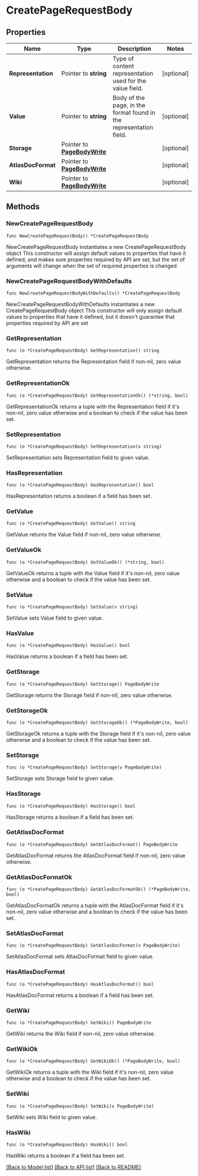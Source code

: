# CreatePageRequestBody

## Properties

Name | Type | Description | Notes
------------ | ------------- | ------------- | -------------
**Representation** | Pointer to **string** | Type of content representation used for the value field. | [optional] 
**Value** | Pointer to **string** | Body of the page, in the format found in the representation field. | [optional] 
**Storage** | Pointer to [**PageBodyWrite**](PageBodyWrite.md) |  | [optional] 
**AtlasDocFormat** | Pointer to [**PageBodyWrite**](PageBodyWrite.md) |  | [optional] 
**Wiki** | Pointer to [**PageBodyWrite**](PageBodyWrite.md) |  | [optional] 

## Methods

### NewCreatePageRequestBody

`func NewCreatePageRequestBody() *CreatePageRequestBody`

NewCreatePageRequestBody instantiates a new CreatePageRequestBody object
This constructor will assign default values to properties that have it defined,
and makes sure properties required by API are set, but the set of arguments
will change when the set of required properties is changed

### NewCreatePageRequestBodyWithDefaults

`func NewCreatePageRequestBodyWithDefaults() *CreatePageRequestBody`

NewCreatePageRequestBodyWithDefaults instantiates a new CreatePageRequestBody object
This constructor will only assign default values to properties that have it defined,
but it doesn't guarantee that properties required by API are set

### GetRepresentation

`func (o *CreatePageRequestBody) GetRepresentation() string`

GetRepresentation returns the Representation field if non-nil, zero value otherwise.

### GetRepresentationOk

`func (o *CreatePageRequestBody) GetRepresentationOk() (*string, bool)`

GetRepresentationOk returns a tuple with the Representation field if it's non-nil, zero value otherwise
and a boolean to check if the value has been set.

### SetRepresentation

`func (o *CreatePageRequestBody) SetRepresentation(v string)`

SetRepresentation sets Representation field to given value.

### HasRepresentation

`func (o *CreatePageRequestBody) HasRepresentation() bool`

HasRepresentation returns a boolean if a field has been set.

### GetValue

`func (o *CreatePageRequestBody) GetValue() string`

GetValue returns the Value field if non-nil, zero value otherwise.

### GetValueOk

`func (o *CreatePageRequestBody) GetValueOk() (*string, bool)`

GetValueOk returns a tuple with the Value field if it's non-nil, zero value otherwise
and a boolean to check if the value has been set.

### SetValue

`func (o *CreatePageRequestBody) SetValue(v string)`

SetValue sets Value field to given value.

### HasValue

`func (o *CreatePageRequestBody) HasValue() bool`

HasValue returns a boolean if a field has been set.

### GetStorage

`func (o *CreatePageRequestBody) GetStorage() PageBodyWrite`

GetStorage returns the Storage field if non-nil, zero value otherwise.

### GetStorageOk

`func (o *CreatePageRequestBody) GetStorageOk() (*PageBodyWrite, bool)`

GetStorageOk returns a tuple with the Storage field if it's non-nil, zero value otherwise
and a boolean to check if the value has been set.

### SetStorage

`func (o *CreatePageRequestBody) SetStorage(v PageBodyWrite)`

SetStorage sets Storage field to given value.

### HasStorage

`func (o *CreatePageRequestBody) HasStorage() bool`

HasStorage returns a boolean if a field has been set.

### GetAtlasDocFormat

`func (o *CreatePageRequestBody) GetAtlasDocFormat() PageBodyWrite`

GetAtlasDocFormat returns the AtlasDocFormat field if non-nil, zero value otherwise.

### GetAtlasDocFormatOk

`func (o *CreatePageRequestBody) GetAtlasDocFormatOk() (*PageBodyWrite, bool)`

GetAtlasDocFormatOk returns a tuple with the AtlasDocFormat field if it's non-nil, zero value otherwise
and a boolean to check if the value has been set.

### SetAtlasDocFormat

`func (o *CreatePageRequestBody) SetAtlasDocFormat(v PageBodyWrite)`

SetAtlasDocFormat sets AtlasDocFormat field to given value.

### HasAtlasDocFormat

`func (o *CreatePageRequestBody) HasAtlasDocFormat() bool`

HasAtlasDocFormat returns a boolean if a field has been set.

### GetWiki

`func (o *CreatePageRequestBody) GetWiki() PageBodyWrite`

GetWiki returns the Wiki field if non-nil, zero value otherwise.

### GetWikiOk

`func (o *CreatePageRequestBody) GetWikiOk() (*PageBodyWrite, bool)`

GetWikiOk returns a tuple with the Wiki field if it's non-nil, zero value otherwise
and a boolean to check if the value has been set.

### SetWiki

`func (o *CreatePageRequestBody) SetWiki(v PageBodyWrite)`

SetWiki sets Wiki field to given value.

### HasWiki

`func (o *CreatePageRequestBody) HasWiki() bool`

HasWiki returns a boolean if a field has been set.


[[Back to Model list]](../README.md#documentation-for-models) [[Back to API list]](../README.md#documentation-for-api-endpoints) [[Back to README]](../README.md)


